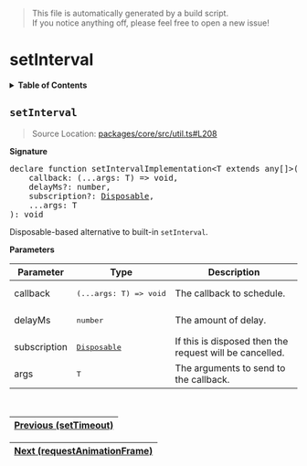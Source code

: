 > This file is automatically generated by a build script.<br>If you notice anything off, please feel free to open a new issue!

# setInterval

<details><summary><b>Table of Contents</b></summary><br>

1. [<code>setInterval</code>](#setInterval)</details>

## <a name="setInterval"></a><code>setInterval</code>

> Source Location: [packages\/core\/src\/util.ts#L208](..\/..\/packages\/core\/src\/util.ts#L208)

<b>Signature</b>

<pre>declare function setIntervalImplementation&lt;T extends any[]&gt;(<br>    callback: (...args: T) =&gt; void,<br>    delayMs?: number,<br>    subscription?: <a href="../01-api-disposable/00-Disposable.md#Disposable-Interface">Disposable</a>,<br>    ...args: T<br>): void</pre>

Disposable-based alternative to built-in <code>setInterval</code>.

<b>Parameters</b>

| Parameter | Type | Description |
| --- | --- | --- |
| callback | <pre lang="ts">(...args: T) =&gt; void</pre> | The callback to schedule. |
| delayMs | <pre lang="ts">number</pre> | The amount of delay. |
| subscription | <pre>[Disposable](../01-api-disposable/00-Disposable.md#Disposable-Interface)</pre> | If this is disposed then the request will be cancelled. |
| args | <pre lang="ts">T</pre> | The arguments to send to the callback. |
<br>

| [Previous \(setTimeout\)](00-setTimeout.md#readme) |
| --- |

<div align="right">

| [Next \(requestAnimationFrame\)](02-requestAnimationFrame.md#readme) |
| --- |
</div>
